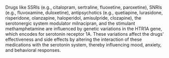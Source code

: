 Drugs like SSRIs (e.g., citalopram, sertraline, fluoxetine, paroxetine), SNRIs (e.g., fluvoxamine, duloxetine), antipsychotics (e.g., quetiapine, lurasidone, risperidone, olanzapine, haloperidol, amisulpride, clozapine), the serotonergic system modulator milnacipran, and the stimulant methamphetamine are influenced by genetic variations in the HTR1A gene, which encodes for serotonin receptor 1A. These variations affect the drugs' effectiveness and side effects by altering the interaction of these medications with the serotonin system, thereby influencing mood, anxiety, and behavioral responses.